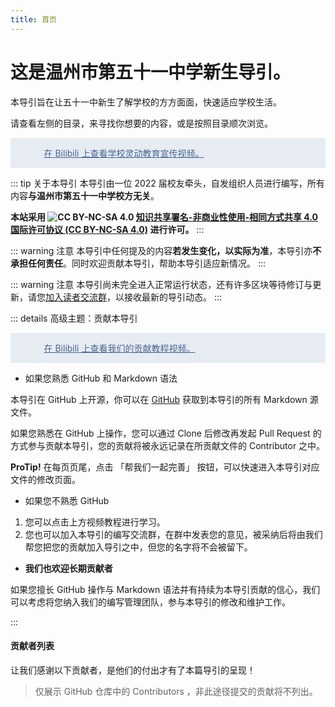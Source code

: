 ```yaml
---
title: 首页
---
```


# 这是温州市第五十一中学新生导引。

本导引旨在让五十一中新生了解学校的方方面面，快速适应学校生活。

请查看左侧的目录，来寻找你想要的内容，或是按照目录顺次浏览。

<div class="video" style="
    background-color: #e7ecf3;
    padding: 1em 1.25em;
    border-radius: 2px;
    color: #486491;
    position: relative;
"><a href="https://www.bilibili.com/video/BV1NT4y1E7Mx/" target="_blank" rel="noopener noreferrer" style="
   position: relative;
   color: #486491 !important;
   padding-left: 36px;
">在 Bilibili 上查看学校灵动教育宣传视频。
</a></div>

::: tip 关于本导引
本导引由一位 2022 届校友牵头，自发组织人员进行编写，所有内容**与温州市第五十一中学校方无关**。

**本站采用 ![CC BY-NC-SA 4.0](https://i.creativecommons.org/l/by-nc-sa/4.0/88x31.png) [知识共享署名-非商业性使用-相同方式共享 4.0 国际许可协议 (CC BY-NC-SA 4.0)](https://creativecommons.org/licenses/by-nc-sa/4.0/deed.zh) 进行许可。**
:::

::: warning 注意
本导引中任何提及的内容**若发生变化，以实际为准**，本导引亦**不承担任何责任**。同时欢迎贡献本导引，帮助本导引适应新情况。
:::

::: warning 注意
本导引尚未完全进入正常运行状态，还有许多区块等待修订与更新，请您[加入读者交流群](https://qm.qq.com/cgi-bin/qm/qr?k=z-_ivibiwB4JEXrBdCB2oK9SzhJp8gq_&jump_from=webapi)，以接收最新的导引动态。
:::

::: details 高级主题：贡献本导引
<br />

<div class="video" style="
    background-color: #e7ecf3;
    padding: 1em 1.25em;
    border-radius: 2px;
    color: #486491;
    position: relative;
"><a href="https://www.bilibili.com/video/BV1YQ4y1f7tH/" target="_blank" rel="noopener noreferrer" style="
   position: relative;
   color: #486491 !important;
   padding-left: 36px;
">在 Bilibili 上查看我们的贡献教程视频。
</a></div>

- 如果您熟悉 GitHub 和 Markdown 语法

本导引在 GitHub 上开源，你可以在 [GitHub](https://github.com/ENDsoft233/51book/) 获取到本导引的所有 Markdown 源文件。

如果您熟悉在 GitHub 上操作，您可以通过 Clone 后修改再发起 Pull Request 的方式参与贡献本导引，您的贡献将被永远记录在所贡献文件的 Contributor 之中。

**ProTip!** 在每页页尾，点击 「帮我们一起完善」 按钮，可以快速进入本导引对应文件的修改页面。

- 如果您不熟悉 GitHub

1. 您可以点击上方视频教程进行学习。
2. 您也可以加入本导引的编写交流群，在群中发表您的意见，被采纳后将由我们帮您把您的贡献加入导引之中，但您的名字将不会被留下。

- **我们也欢迎长期贡献者**

如果您擅长 GitHub 操作与 Markdown 语法并有持续为本导引贡献的信心，我们可以考虑将您纳入我们的编写管理团队，参与本导引的修改和维护工作。

:::

#### 贡献者列表

让我们感谢以下贡献者，是他们的付出才有了本篇导引的呈现！

> 仅展示 GitHub 仓库中的 Contributors ，非此途径提交的贡献将不列出。
